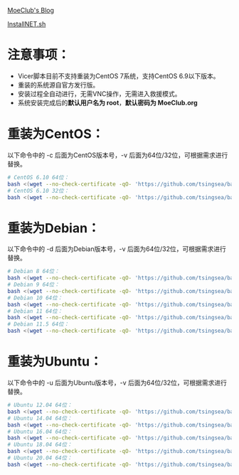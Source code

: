[MoeClub's Blog](https://www.moeelf.com/archives/293.html)

[InstallNET.sh](https://github.com/MoeClub/Note/blob/master/InstallNET.sh)

# 注意事项：

- Vicer脚本目前不支持重装为CentOS 7系统，支持CentOS 6.9以下版本。
- 重装的系统源自官方发行版。
- 安装过程全自动进行，无需VNC操作，无需进入救援模式。
- 系统安装完成后的**默认用户名为 root**，**默认密码为 MoeClub.org**

# 重装为CentOS：

以下命令中的 -c 后面为CentOS版本号，-v 后面为64位/32位，可根据需求进行替换。

```bash
# CentOS 6.10 64位：
bash <(wget --no-check-certificate -qO- 'https://github.com/tsingsea/backup/raw/main/MoeClub/InstallNET.sh') -c 6.10 -v 64 -a
# CentOS 6.10 32位：
bash <(wget --no-check-certificate -qO- 'https://github.com/tsingsea/backup/raw/main/MoeClub/InstallNET.sh') -c 6.10 -v 32 -a
```

# 重装为Debian：

以下命令中的 -d 后面为Debian版本号，-v 后面为64位/32位，可根据需求进行替换。

```bash
# Debian 8 64位：
bash <(wget --no-check-certificate -qO- 'https://github.com/tsingsea/backup/raw/main/MoeClub/InstallNET.sh') -d 8 -v 64 -a
# Debian 9 64位：
bash <(wget --no-check-certificate -qO- 'https://github.com/tsingsea/backup/raw/main/MoeClub/InstallNET.sh') -d 9 -v 64 -a
# Debian 10 64位：
bash <(wget --no-check-certificate -qO- 'https://github.com/tsingsea/backup/raw/main/MoeClub/InstallNET.sh') -d 10 -v 64 -a
# Debian 11 64位：
bash <(wget --no-check-certificate -qO- 'https://github.com/tsingsea/backup/raw/main/MoeClub/InstallNET.sh') -d 11 -v 64 -a
# Debian 11.5 64位：
bash <(wget --no-check-certificate -qO- 'https://github.com/tsingsea/backup/raw/main/MoeClub/InstallNET.sh') -d 11.5 -v 64 -a
```

# 重装为Ubuntu：

以下命令中的 -u 后面为Ubuntu版本号，-v 后面为64位/32位，可根据需求进行替换。

```bash
# Ubuntu 12.04 64位：
bash <(wget --no-check-certificate -qO- 'https://github.com/tsingsea/backup/raw/main/MoeClub/InstallNET.sh') -u 12.04 -v 64 -a
# Ubuntu 14.04 64位：
bash <(wget --no-check-certificate -qO- 'https://github.com/tsingsea/backup/raw/main/MoeClub/InstallNET.sh') -u 14.04 -v 64 -a
# Ubuntu 16.04 64位：
bash <(wget --no-check-certificate -qO- 'https://github.com/tsingsea/backup/raw/main/MoeClub/InstallNET.sh') -u 16.04 -v 64 -a
# Ubuntu 18.04 64位：
bash <(wget --no-check-certificate -qO- 'https://github.com/tsingsea/backup/raw/main/MoeClub/InstallNET.sh') -u 18.04 -v 64 -a
# Ubuntu 20.04 64位：
bash <(wget --no-check-certificate -qO- 'https://github.com/tsingsea/backup/raw/main/MoeClub/InstallNET.sh') -u 20.04 -v 64 -a
```